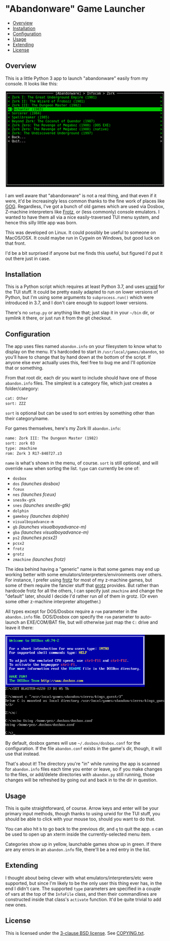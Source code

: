 "Abandonware" Game Launcher
===========================

* [Overview](#overview)
* [Installation](#installation)
* [Configuration](#configuration)
* [Usage](#usage)
* [Extending](#extending)
* [License](#license)

Overview
--------

This is a little Python 3 app to launch "abandonware" easily from
my console.  It looks like this:

![Main App](screenshot-main.png)

I am well aware that "abandonware" is not a real thing, and that
even if it were, it'd be increasingly less common thanks to the
fine work of places like [GOG](https://www.gog.com).  Regardless,
I've got a bunch of old games which are used via Dosbox, Z-machine
interpreters like [Frotz](http://frotz.sourceforge.net/), or
(less commonly) console emulators.  I wanted to have them all via
a nice easily-traversed TUI menu system, and hence this silly
little app was born.

This was developed on Linux.  It could possibly be useful to
someone on MacOS/OSX.  It could maybe run in Cygwin on Windows,
but good luck on that front.

I'd be a bit surprised if anyone but me finds this useful, but
figured I'd put it out there just in case.

Installation
------------

This is a Python script which requires at least Python 3.7, and
uses [urwid](http://urwid.org/) for the TUI stuff.  It could
be pretty easily adapted to run on lower versions of Python,
but I'm using some arguments to `subprocess.run()` which were
introduced in 3.7, and I don't care enough to support lower
versions.

There's no `setup.py` or anything like that; just slap it
in your `~/bin` dir, or symlink it there, or just run it
from the git checkout.

Configuration
-------------

The app uses files named `abandon.info` on your filesystem to
know what to display on the menu.  It's hardcoded to start in
`/usr/local/games/abandon`, so you'll have to change that by
hand down at the bottom of the script.  If anyone else ever
actually uses this, feel free to bug me and I'll optionize
that or something.

From that root dir, each dir you want to include should have
one of those `abandon.info` files.  The simplest is a category
file, which just creates a folder/category:

```
cat: Other
sort: ZZZ
```

`sort` is optional but can be used to sort entries by something
other than their category/name.

For games themselves, here's my Zork III `abandon.info`:

```
name: Zork III: The Dungeon Master (1982)
sort: zork 03
type: zmachine
rom: Zork 3 R17-840727.z3
```

`name` is what's shown in the menu, of course.  `sort` is
still optional, and will override `name` when sorting the list.
`type` can currently be one of:

* `dosbox`
* `dos` *(launches dosbox)*
* `fceux`
* `nes` *(launches fceux)*
* `snes9x-gtk`
* `snes` *(launches snes9x-gtk)*
* `dolphin`
* `gameboy` *(launches dolphin)*
* `visualboyadvance-m`
* `gb` *(launches visualboyadvance-m)*
* `gba` *(launches visualboyadvance-m)*
* `ps2` *(launches pcsx2)*
* `pcsx2`
* `frotz`
* `grotz`
* `zmachine` *(launches frotz)*

The idea behind having a "generic" name is that some games may
end up working better with some emulators/interpreters/environments
over others.  For instance, I prefer using
[frotz](http://frotz.sourceforge.net/) for most of my z-machine
games, but some of them require the fancier stuff that
[grotz](http://www.kevinboone.net/README_grotz.html) provides.
But rather than hardcode frotz for all the others, I can specify
just `zmachine` and change the "default" later, should I decide
I'd rather run *all* of them in grotz.  (Or even some other
z-machine interpreter altogether.)

All types except for DOS/Dosbox require a `rom` parameter in the
`abandon.info` file.  DOS/Dosbox *can* specify the `rom` parameter
to auto-launch an EXE/COM/BAT file, but will otherwise just map
the `C:` drive and leave it there:

![Dosbox](screenshot-dosbox.png)

By default, dosbox games will use `~/.dosbox/dosbox.conf` for the
configuration.  If the file `abandon.conf` exists in the game's
dir, though, it will use that instead.

That's about it!  The directory you're "in" while running the
app is scanned for `abandon.info` files each time you enter or
leave, so if you make changes to the files, or add/delete
directories with `abandon.py` still running, those changes will
be refreshed by going out and back in to the dir in question.

Usage
-----

This is quite straightforward, of course.  Arrow keys and enter
will be your primary input methods, though thanks to using
urwid for the TUI stuff, you should be able to click with your
mouse too, should you want to do that.

You can also hit `b` to go back to the previous dir, and `q` to
quit the app.  `o` can be used to open up an xterm inside the
currently-selected menu item.

Categories show up in yellow, launchable games show up in green.
If there are any errors in an `abandon.info` file, there'll be
a red entry in the list.

Extending
---------

I thought about being clever with what emulators/interpreters/etc
were supported, but since I'm likely to be the only user this thing
ever has, in the end I didn't care.  The supported `type` parameters
are specified in a couple of vars at the top of the `InfoFile`
class, and then their commandlines are constructed inside that
class's `activate` function.  It'd be quite trivial to add new
ones.

License
-------

This is licensed under the [3-clause BSD license](https://opensource.org/licenses/BSD-3-Clause).
See [COPYING.txt](COPYING.txt).


